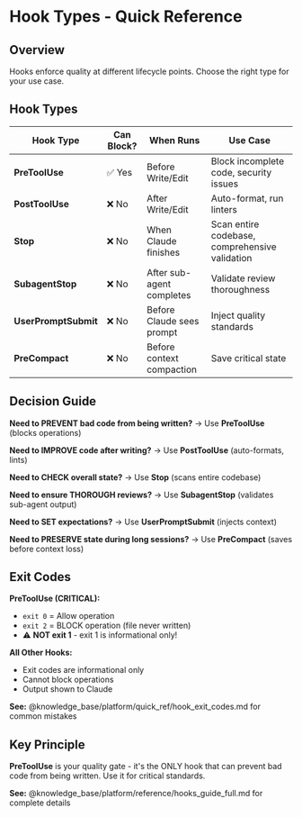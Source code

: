 # Hook Types - Quick Reference

## Overview

Hooks enforce quality at different lifecycle points. Choose the right type for your use case.

## Hook Types

| Hook Type | Can Block? | When Runs | Use Case |
|-----------|------------|-----------|----------|
| **PreToolUse** | ✅ Yes | Before Write/Edit | Block incomplete code, security issues |
| **PostToolUse** | ❌ No | After Write/Edit | Auto-format, run linters |
| **Stop** | ❌ No | When Claude finishes | Scan entire codebase, comprehensive validation |
| **SubagentStop** | ❌ No | After sub-agent completes | Validate review thoroughness |
| **UserPromptSubmit** | ❌ No | Before Claude sees prompt | Inject quality standards |
| **PreCompact** | ❌ No | Before context compaction | Save critical state |

## Decision Guide

**Need to PREVENT bad code from being written?**
→ Use **PreToolUse** (blocks operations)

**Need to IMPROVE code after writing?**
→ Use **PostToolUse** (auto-formats, lints)

**Need to CHECK overall state?**
→ Use **Stop** (scans entire codebase)

**Need to ensure THOROUGH reviews?**
→ Use **SubagentStop** (validates sub-agent output)

**Need to SET expectations?**
→ Use **UserPromptSubmit** (injects context)

**Need to PRESERVE state during long sessions?**
→ Use **PreCompact** (saves before context loss)

## Exit Codes

**PreToolUse (CRITICAL):**
- `exit 0` = Allow operation
- `exit 2` = BLOCK operation (file never written)
- ⚠️ **NOT exit 1** - exit 1 is informational only!

**All Other Hooks:**
- Exit codes are informational only
- Cannot block operations
- Output shown to Claude

**See:** @knowledge_base/platform/quick_ref/hook_exit_codes.md for common mistakes

## Key Principle

**PreToolUse** is your quality gate - it's the ONLY hook that can prevent bad code from being written. Use it for critical standards.

**See:** @knowledge_base/platform/reference/hooks_guide_full.md for complete details
